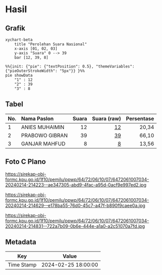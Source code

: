 # Hasil

## Grafik

```mermaid
xychart-beta
    title "Perolehan Suara Nasional"
    x-axis [01, 02, 03]
    y-axis "Suara" 0 --> 39
    bar [12, 39, 8]
```

```mermaid
%%{init: {"pie": {"textPosition": 0.5}, "themeVariables": {"pieOuterStrokeWidth": "5px"}} }%%
pie showData
    "1" : 12
    "2" : 39
    "3" : 8
```

## Tabel

| No. | Nama Paslon    | Suara | Suara (raw) | Persentase |
|:--- |:-------------- | -----:| -----------:| ----------:|
| 1   | ANIES MUHAIMIN | 12    | [12][p-1]   | 20,34      |
| 2   | PRABOWO GIBRAN | 39    | [39][p-2]   | 66,10      |
| 3   | GANJAR MAHFUD  | 8     | [8][p-3]    | 13,56      |


[p-1]: https://github.com/gigit-pemilu/pemilu-2024/blob/main/pilpres/hitung-suara/sub/64-kalimantan-timur/sub/72-kota-samarinda/sub/06-sungai-kunjang/sub/1007-karang-anyar/sub/034-tps/sub/paslon-1.txt
[p-2]: https://github.com/gigit-pemilu/pemilu-2024/blob/main/pilpres/hitung-suara/sub/64-kalimantan-timur/sub/72-kota-samarinda/sub/06-sungai-kunjang/sub/1007-karang-anyar/sub/034-tps/sub/paslon-2.txt
[p-3]: https://github.com/gigit-pemilu/pemilu-2024/blob/main/pilpres/hitung-suara/sub/64-kalimantan-timur/sub/72-kota-samarinda/sub/06-sungai-kunjang/sub/1007-karang-anyar/sub/034-tps/sub/paslon-3.txt

## Foto C Plano

https://sirekap-obj-formc.kpu.go.id/1f10/pemilu/ppwp/64/72/06/10/07/6472061007034-20240214-214223--ae347305-abd9-4fac-a95d-0acf9e997ed2.jpg

https://sirekap-obj-formc.kpu.go.id/1f10/pemilu/ppwp/64/72/06/10/07/6472061007034-20240214-214629--e178ba55-76d0-45c7-a47f-b890f9caee0a.jpg

https://sirekap-obj-formc.kpu.go.id/1f10/pemilu/ppwp/64/72/06/10/07/6472061007034-20240214-214831--722a7b09-0b6e-444e-a1a0-a2c51070a7fd.jpg


## Metadata

| Key        | Value               |
| ---------- | ------------------- |
| Time Stamp | 2024-02-25 18:00:00 |



